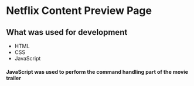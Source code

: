 # Netflix Content Preview Page
## What was used for development
- HTML
- CSS
- JavaScript
#### JavaScript was used to perform the command handling part of the movie trailer
